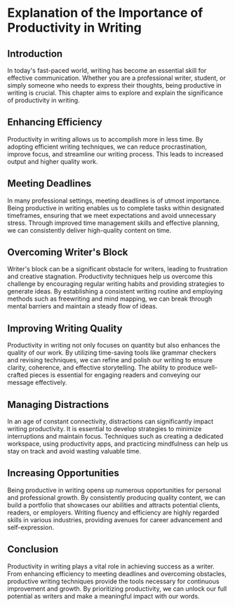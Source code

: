Explanation of the Importance of Productivity in Writing
=================================================================

Introduction
------------

In today's fast-paced world, writing has become an essential skill for effective communication. Whether you are a professional writer, student, or simply someone who needs to express their thoughts, being productive in writing is crucial. This chapter aims to explore and explain the significance of productivity in writing.

Enhancing Efficiency
--------------------

Productivity in writing allows us to accomplish more in less time. By adopting efficient writing techniques, we can reduce procrastination, improve focus, and streamline our writing process. This leads to increased output and higher quality work.

Meeting Deadlines
-----------------

In many professional settings, meeting deadlines is of utmost importance. Being productive in writing enables us to complete tasks within designated timeframes, ensuring that we meet expectations and avoid unnecessary stress. Through improved time management skills and effective planning, we can consistently deliver high-quality content on time.

Overcoming Writer's Block
-------------------------

Writer's block can be a significant obstacle for writers, leading to frustration and creative stagnation. Productivity techniques help us overcome this challenge by encouraging regular writing habits and providing strategies to generate ideas. By establishing a consistent writing routine and employing methods such as freewriting and mind mapping, we can break through mental barriers and maintain a steady flow of ideas.

Improving Writing Quality
-------------------------

Productivity in writing not only focuses on quantity but also enhances the quality of our work. By utilizing time-saving tools like grammar checkers and revising techniques, we can refine and polish our writing to ensure clarity, coherence, and effective storytelling. The ability to produce well-crafted pieces is essential for engaging readers and conveying our message effectively.

Managing Distractions
---------------------

In an age of constant connectivity, distractions can significantly impact writing productivity. It is essential to develop strategies to minimize interruptions and maintain focus. Techniques such as creating a dedicated workspace, using productivity apps, and practicing mindfulness can help us stay on track and avoid wasting valuable time.

Increasing Opportunities
------------------------

Being productive in writing opens up numerous opportunities for personal and professional growth. By consistently producing quality content, we can build a portfolio that showcases our abilities and attracts potential clients, readers, or employers. Writing fluency and efficiency are highly regarded skills in various industries, providing avenues for career advancement and self-expression.

Conclusion
----------

Productivity in writing plays a vital role in achieving success as a writer. From enhancing efficiency to meeting deadlines and overcoming obstacles, productive writing techniques provide the tools necessary for continuous improvement and growth. By prioritizing productivity, we can unlock our full potential as writers and make a meaningful impact with our words.
